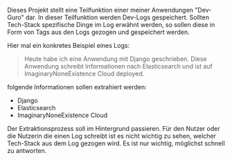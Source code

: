 Dieses Projekt stellt eine Teilfunktion einer meiner Anwendungen "Dev-Guro" dar. 
In dieser Teilfunktion werden Dev-Logs gespeichert. Sollten Tech-Stack spezifische 
Dinge im Log erwähnt werden, so sollen diese in Form von Tags aus den Logs gezogen 
und gespeichert werden.

Hier mal ein konkretes Beispiel eines Logs:
> Heute habe ich eine Anwendung mit Django geschrieben. Diese Anwendung schreibt
> Informationen nach Elasticsearch und ist auf ImaginaryNoneExistence Cloud deployed.

folgende Informationen sollen extrahiert werden:
- Django
- Elasticsearch
- ImaginaryNoneExistence Cloud

Der Extraktionsprozess soll im Hintergrund passieren. Für den Nutzer oder die 
Nutzerin die einen Log schreibt ist es nicht wichtig zu sehen, welcher Tech-Stack 
aus dem Log gezogen wird. Es ist nur wichtig, möglichst schnell zu antworten.
